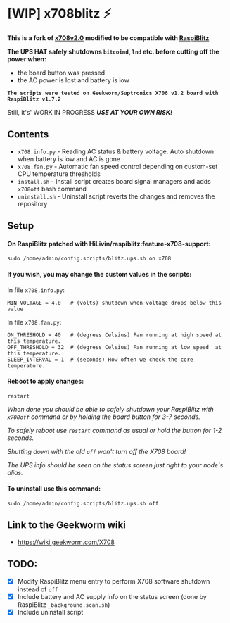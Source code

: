 # [WIP] x708blitz :zap:

**This is a fork of [x708v2.0](https://github.com/suptronics/x708v2.0) modified to be compatible with [RaspiBlitz](https://github.com/rootzoll/raspiblitz)**

**The UPS HAT safely shutdowns `bitcoind`, `lnd` etc. before cutting off the power when:**
- the board button was pressed
- the AC power is lost and battery is low

**`The scripts were tested on Geekworm/Suptronics X708 v1.2 board with RaspiBlitz v1.7.2`**

Still, it's' WORK IN PROGRESS ***USE AT YOUR OWN RISK!***

## Contents
- `x708.info.py` - Reading AC status & battery voltage. Auto shutdown when battery is low and AC is gone
- `x708.fan.py` - Automatic fan speed control depending on custom-set CPU temperature thresholds
- `install.sh` - Install script creates board signal managers and adds `x708off` bash command
- `uninstall.sh` - Uninstall script reverts the changes and removes the repository

## Setup

#### On RaspiBlitz patched with HiLivin/raspiblitz:feature-x708-support:
```
sudo /home/admin/config.scripts/blitz.ups.sh on x708
```

#### If you wish, you may change the custom values in the scripts:
In file `x708.info.py`:
```
MIN_VOLTAGE = 4.0   # (volts) shutdown when voltage drops below this value
```

In file `x708.fan.py`:
```
ON_THRESHOLD = 40   # (degrees Celsius) Fan running at high speed at this temperature.
OFF_THRESHOLD = 32  # (degress Celsius) Fan running at low speed  at this temperature.
SLEEP_INTERVAL = 1  # (seconds) How often we check the core temperature.
```

#### Reboot to apply changes:
```
restart
```

_When done you should be able to safely shutdown your RaspiBlitz with `x708off` command or by holding the board button for 3-7 seconds._

_To safely reboot use `restart` command as usual or hold the button for 1-2 seconds._

_Shutting down with the old `off` won't turn off the X708 board!_

_The UPS info should be seen on the status screen just right to your node's alias._


#### To uninstall use this command:
```
sudo /home/admin/config.scripts/blitz.ups.sh off
```

## Link to the Geekworm wiki
- https://wiki.geekworm.com/X708

## TODO:
- [x] Modify RaspiBlitz menu entry to perform X708 software shutdown instead of `off`
- [x] Include battery and AC supply info on the status screen (done by RaspiBlitz `_background.scan.sh`)
- [x] Include uninstall script
